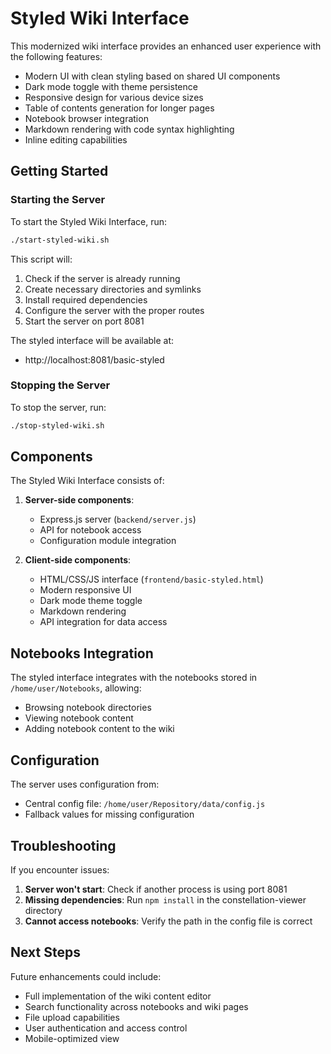 # Styled Wiki Interface

This modernized wiki interface provides an enhanced user experience with the following features:

- Modern UI with clean styling based on shared UI components
- Dark mode toggle with theme persistence
- Responsive design for various device sizes
- Table of contents generation for longer pages
- Notebook browser integration
- Markdown rendering with code syntax highlighting
- Inline editing capabilities

## Getting Started

### Starting the Server

To start the Styled Wiki Interface, run:

```bash
./start-styled-wiki.sh
```

This script will:
1. Check if the server is already running
2. Create necessary directories and symlinks
3. Install required dependencies
4. Configure the server with the proper routes
5. Start the server on port 8081

The styled interface will be available at:
- http://localhost:8081/basic-styled

### Stopping the Server

To stop the server, run:

```bash
./stop-styled-wiki.sh
```

## Components

The Styled Wiki Interface consists of:

1. **Server-side components**:
   - Express.js server (`backend/server.js`)
   - API for notebook access
   - Configuration module integration

2. **Client-side components**:
   - HTML/CSS/JS interface (`frontend/basic-styled.html`)
   - Modern responsive UI
   - Dark mode theme toggle
   - Markdown rendering
   - API integration for data access

## Notebooks Integration

The styled interface integrates with the notebooks stored in `/home/user/Notebooks`, allowing:

- Browsing notebook directories
- Viewing notebook content
- Adding notebook content to the wiki

## Configuration

The server uses configuration from:
- Central config file: `/home/user/Repository/data/config.js`
- Fallback values for missing configuration

## Troubleshooting

If you encounter issues:

1. **Server won't start**: Check if another process is using port 8081
2. **Missing dependencies**: Run `npm install` in the constellation-viewer directory
3. **Cannot access notebooks**: Verify the path in the config file is correct

## Next Steps

Future enhancements could include:
- Full implementation of the wiki content editor
- Search functionality across notebooks and wiki pages
- File upload capabilities
- User authentication and access control
- Mobile-optimized view